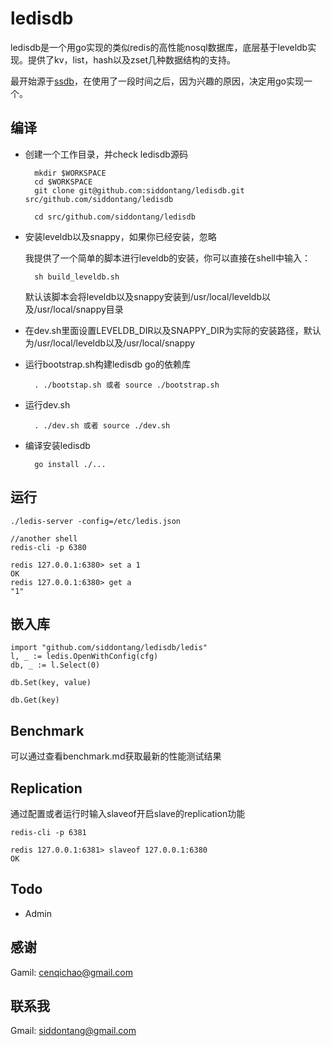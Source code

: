 # ledisdb

ledisdb是一个用go实现的类似redis的高性能nosql数据库，底层基于leveldb实现。提供了kv，list，hash以及zset几种数据结构的支持。

最开始源于[ssdb](https://github.com/ideawu/ssdb)，在使用了一段时间之后，因为兴趣的原因，决定用go实现一个。

## 编译

+ 创建一个工作目录，并check ledisdb源码

        mkdir $WORKSPACE
        cd $WORKSPACE
        git clone git@github.com:siddontang/ledisdb.git src/github.com/siddontang/ledisdb

        cd src/github.com/siddontang/ledisdb

+ 安装leveldb以及snappy，如果你已经安装，忽略
    
    我提供了一个简单的脚本进行leveldb的安装，你可以直接在shell中输入：

        sh build_leveldb.sh

    默认该脚本会将leveldb以及snappy安装到/usr/local/leveldb以及/usr/local/snappy目录

+ 在dev.sh里面设置LEVELDB_DIR以及SNAPPY_DIR为实际的安装路径，默认为/usr/local/leveldb以及/usr/local/snappy

+ 运行bootstrap.sh构建ledisdb go的依赖库

        . ./bootstap.sh 或者 source ./bootstrap.sh

+ 运行dev.sh

        . ./dev.sh 或者 source ./dev.sh

+ 编译安装ledisdb

        go install ./...

## 运行

    ./ledis-server -config=/etc/ledis.json

    //another shell
    redis-cli -p 6380
    
    redis 127.0.0.1:6380> set a 1
    OK
    redis 127.0.0.1:6380> get a
    "1"

## 嵌入库
    
    import "github.com/siddontang/ledisdb/ledis"
    l, _ := ledis.OpenWithConfig(cfg)
    db, _ := l.Select(0)

    db.Set(key, value)

    db.Get(key)

## Benchmark

可以通过查看benchmark.md获取最新的性能测试结果

## Replication

通过配置或者运行时输入slaveof开启slave的replication功能

    redis-cli -p 6381 

    redis 127.0.0.1:6381> slaveof 127.0.0.1:6380
    OK

## Todo

+ Admin

## 感谢

Gamil: cenqichao@gmail.com

## 联系我

Gmail: siddontang@gmail.com